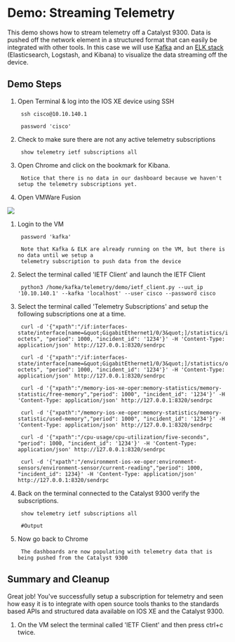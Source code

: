 # Demo: Streaming Telemetry 

This demo shows how to stream telemetry off a Catalyst 9300. Data is pushed off the network element in a structured format that can easily be integrated with other tools. In this case we will use [Kafka](https://kafka.apache.org/) and an [ELK stack](https://www.elastic.co/products) (Elasticsearch, Logstash, and Kibana) to visualize the data streaming off the device.

## Demo Steps

1. Open Terminal & log into the IOS XE device using SSH

        ssh cisco@10.10.140.1

        password 'cisco'
    
1. Check to make sure there are not any active telemetry subscriptions

        show telemetry ietf subscriptions all
    
1. Open Chrome and click on the bookmark for Kibana.

        Notice that there is no data in our dashboard because we haven't setup the telemetry subscriptions yet.

1. Open VMWare Fusion

![](static/img/vmware_fusion_icon.png)

1. Login to the VM  

        password 'kafka'
        
        Note that Kafka & ELK are already running on the VM, but there is no data until we setup a 
        telemetry subscription to push data from the device
    
1. Select the terminal called 'IETF Client' and launch the IETF Client

        python3 /home/kafka/telemetry/demo/ietf_client.py --uut_ip '10.10.140.1' --kafka 'localhost' --user cisco --password cisco
    
1. Select the terminal called 'Telemetry Subscriptions' and setup the following subscriptions one at a time.  

        curl -d '{"xpath":"/if:interfaces-state/interface[name=&quot;GigabitEthernet1/0/3&quot;]/statistics/in-octets", "period": 1000, "incident_id": '1234'}' -H 'Content-Type: application/json' http://127.0.0.1:8320/sendrpc

        curl -d '{"xpath":"/if:interfaces-state/interface[name=&quot;GigabitEthernet1/0/3&quot;]/statistics/out-octets", "period": 1000, "incident_id": '1234'}' -H 'Content-Type: application/json' http://127.0.0.1:8320/sendrpc

        curl -d '{"xpath":"/memory-ios-xe-oper:memory-statistics/memory-statistic/free-memory","period": 1000", "incident_id": '1234'}' -H 'Content-Type: application/json' http://127.0.0.1:8320/sendrpc

        curl -d '{"xpath":"/memory-ios-xe-oper:memory-statistics/memory-statistic/used-memory","period": 1000", "incident_id": '1234'}' -H 'Content-Type: application/json' http://127.0.0.1:8320/sendrpc

        curl -d '{"xpath":"/cpu-usage/cpu-utilization/five-seconds", "period": 1000, "incident_id": '1234'}' -H 'Content-Type: application/json' http://127.0.0.1:8320/sendrpc

        curl -d '{"xpath":"/environment-ios-xe-oper:environment-sensors/environment-sensor/current-reading","period": 1000,  "incident_id": 1234}' -H 'Content-Type: application/json' http://127.0.0.1:8320/sendrpc  
    
1. Back on the terminal connected to the Catalyst 9300 verify the subscriptions.

        show telemetry ietf subscriptions all

        #Output 

1. Now go back to Chrome

        The dashboards are now populating with telemetry data that is being pushed from the Catalyst 9300
    
## Summary and Cleanup

Great job! You've successfully setup a subscription for telemetry and seen how easy it is to integrate with open source tools thanks to the standards based APIs and structured data available on IOS XE and the Catalyst 9300.

1. On the VM select the terminal called 'IETF Client' and then press ctrl+c twice.
